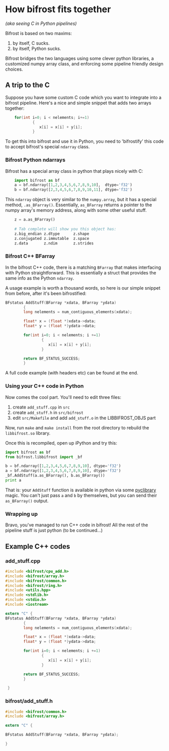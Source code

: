 # How bifrost fits together

*(aka seeing C in Python pipelines)*

Bifrost is based on two maxims: 
1) by itself, C sucks.
2) by itself, Python sucks.

Bifrost bridges the two languages using some clever python libraries, a customized numpy array class,
and enforcing some pipeline friendly design choices.

## A trip to the C

Suppose you have some custom C code which you want to integrate into a bifrost pipeline.
Here's a nice and simple snippet that adds two arrays together:

```C
    for(int i=0; i < nelements; i+=1)
            {
               x[i] = x[i] + y[i];
            }
```

To get this into bifrost and use it in Python, you need to 'bifrostify' this code to 
accept bifrost's special `ndarray` class.

### Bifrost Python ndarrays

Bifrost has a special array class in python that plays nicely with C:

```python
	import bifrost as bf
	a = bf.ndarray([1,2,3,4,5,6,7,8,9,10],  dtype='f32')
	b = bf.ndarray([2,3,4,5,6,7,8,9,10,11], dtype='f32')
```

This `ndarray` object is very similar to the `numpy.array`, but it has a special method, `.as_BFarray()`.
Essentially, `as_BFarray` returns a pointer to the numpy array's memory address, along with some other
useful stuff.


```python
	z = a.as_BFarray()
	
	# Tab complete will show you this object has:
	z.big_endian z.dtype      z.shape
	z.conjugated z.immutable  z.space
	z.data       z.ndim       z.strides
```

### Bifrost C++ BFarray

In the bifrost C++ code, there is a matching `BFarray` that makes interfacing with Python 
straightforward. This is essentially a struct that provides the same info as the Python `ndarray`.

A usage example is worth a thousand words, so here is our simple snippet from before, after it's
been bifrostified:

```C
BFstatus AddStuff(BFarray *xdata, BFarray *ydata)
        {
        long nelements = num_contiguous_elements(xdata);

        float* x = (float *)xdata->data;
        float* y = (float *)ydata->data;

        for(int i=0; i < nelements; i +=1)
                {
                   x[i] = x[i] + y[i];
                }

        return BF_STATUS_SUCCESS;
        }
```

A full code example (with headers etc) can be found at the end.

### Using your C++ code in Python

Now comes the cool part. You'll need to edit three files:

1) create `add_stuff.cpp` in `src`
2) create `add_stuff.h` in `src/bifrost`
3) edit `src/Makefile` and add `add_stuff.o` in the LIBBIFROST_OBJS part

Now, run `make` and `make install` from the root directory to rebuild the `libbifrost.so` library.

Once this is recompiled, open up iPython and try this:

```python
import bifrost as bf
from bifrost.libbifrost import _bf

b = bf.ndarray([1,2,3,4,5,6,7,8,9,10], dtype='f32')
a = bf.ndarray([1,2,3,4,5,6,7,8,9,10], dtype='f32')
_bf.AddStuff(a.as_BFarray(), b.as_BFarray())
print a
```

That is: your `AddStuff` function is available in python via some [pyclibrary](http://pyclibrary.readthedocs.io/en/latest/) magic. You can't just pass `a` and `b` by themselves, but you can send their `as_BFarray()` output.

### Wrapping up

Bravo, you've managed to run C++ code in bifrost! All the rest of the pipeline stuff is just python (to be continued...)

## Example C++ codes

### add_stuff.cpp

```C
#include <bifrost/cpu_add.h>
#include <bifrost/array.h>
#include <bifrost/common.h>
#include <bifrost/ring.h>
#include <utils.hpp>
#include <stdlib.h>
#include <stdio.h>
#include <iostream>

extern "C" {
BFstatus AddStuff(BFarray *xdata, BFarray *ydata)
        {
        long nelements = num_contiguous_elements(xdata);

        float* x = (float *)xdata->data;
        float* y = (float *)ydata->data;

        for(int i=0; i < nelements; i +=1)
                {
                   x[i] = x[i] + y[i];
                }

        return BF_STATUS_SUCCESS;
        }

 }
```

### bifrost/add_stuff.h

```C
#include <bifrost/common.h>
#include <bifrost/array.h>

extern "C" {

BFstatus AddStuff(BFarray *xdata, BFarray *ydata);

}
```